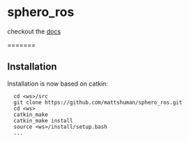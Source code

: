 sphero_ros
==========

checkout the [docs](http://mmwise.github.com/sphero_ros)

=======
## Installation
Installation is now based on catkin:

      cd <ws>/src
      git clone https://github.com/mattshuman/sphero_ros.git
      cd <ws>
      catkin_make
      catkin_make install
      source <ws>/install/setup.bash
      ...


